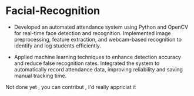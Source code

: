 # Facial-Recognition

- Developed an automated attendance system using Python and OpenCV for real-time face detection and recognition. Implemented
  image preprocessing, feature extraction, and webcam-based recognition to identify and log students efficiently.

- Applied machine learning techniques to enhance detection accuracy and reduce false recognition rates. Integrated the
  system to automatically record attendance data, improving reliability and saving manual tracking time.


Not done yet , you can contribut , I'd really appriciat it
